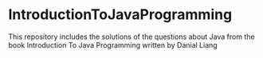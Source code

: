 # IntroductionToJavaProgramming
This repository includes the solutions of the questions about Java from the book Introduction To Java Programming written by Danial Liang
